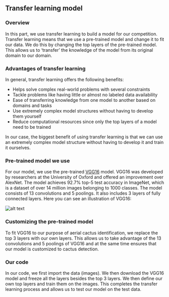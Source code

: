 ## Transfer learning model

### Overview 
In this part, we use transfer learning to build a model for our competition. Transfer learning means that we use a pre-trained model and change it to fit our data. We do this by changing the top layers of the pre-trained model. This allows us to ‘transfer’ the knowledge of the model from its original domain to our domain.

### Advantages of transfer learning
In general, transfer learning offers the following benefits:
* Helps solve complex real-world problems with several constraints
* Tackle problems like having little or almost no labeled data availability
* Ease of transferring knowledge from one model to another based on domains and tasks
* Use extremely complex model structures without having to develop them yourself
* Reduce computational resources since only the top layers of a model need to be trained

In our case, the biggest benefit of using transfer learning is that we can use an extremely complex model structure without having to develop it and train it ourselves. 

### Pre-trained model we use
For our model, we use the pre-trained [VGG16](https://arxiv.org/abs/1409.1556) model. VGG16 was developed by researchers at the University of Oxford and offered an improvement over AlexNet. The model achieves 92.7% top-5 test accuracy in ImageNet, which is a dataset of over 14 million images belonging to 1000 classes. The model consists of 13 convolutions and 5 poolings. It also includes 3 layers of fully connected layers. Here you can see an illustration of VGG16:

![alt text](https://neurohive.io/wp-content/uploads/2018/11/vgg16.png)


### Customizing the pre-trained model
To fit VGG16 to our purpose of aerial cactus identification, we replace the top 3 layers with our own layers. This allows us to take advantage of the 13 convolutions and 5 poolings of VGG16 and at the same time ensures that our model is customized to cactus detection.

### Our code
In our code, we first import the data (images). We then download the VGG16 model and freeze all the layers besides the top 3 layers. We then define our own top layers and train them on the images. This completes the transfer learning process and allows us to test our model on the test data.

